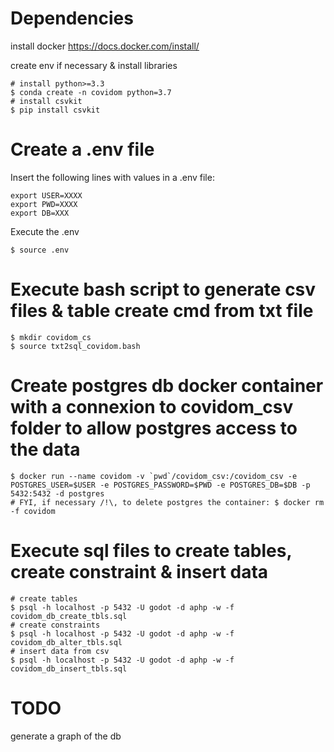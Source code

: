 # Dependencies

install docker
https://docs.docker.com/install/

create env if necessary & install libraries
```
# install python>=3.3
$ conda create -n covidom python=3.7
# install csvkit
$ pip install csvkit
```

# Create a .env file

Insert the following lines with values in a .env file:
```
export USER=XXXX
export PWD=XXXX
export DB=XXX
```

Execute the .env
```
$ source .env
```

# Execute bash script to generate csv files & table create cmd from txt file
```
$ mkdir covidom_cs
$ source txt2sql_covidom.bash
```

# Create postgres db docker container with a connexion to covidom_csv folder to allow postgres access to the data
```
$ docker run --name covidom -v `pwd`/covidom_csv:/covidom_csv -e POSTGRES_USER=$USER -e POSTGRES_PASSWORD=$PWD -e POSTGRES_DB=$DB -p 5432:5432 -d postgres
# FYI, if necessary /!\, to delete postgres the container: $ docker rm -f covidom
```

# Execute sql files to create tables, create constraint & insert data
```
# create tables
$ psql -h localhost -p 5432 -U godot -d aphp -w -f covidom_db_create_tbls.sql
# create constraints
$ psql -h localhost -p 5432 -U godot -d aphp -w -f covidom_db_alter_tbls.sql
# insert data from csv
$ psql -h localhost -p 5432 -U godot -d aphp -w -f covidom_db_insert_tbls.sql
```

# TODO
generate a graph of the db
